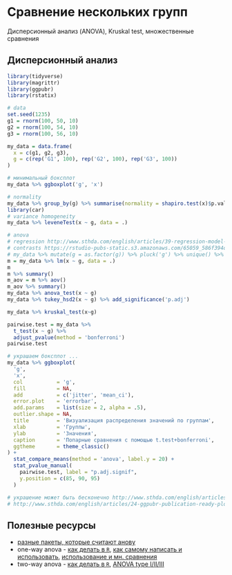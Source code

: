 # Сравнение нескольких групп

Дисперсионный анализ (ANOVA), Kruskal test, множественные сравнения

## Дисперсионный анализ

```r
library(tidyverse)
library(magrittr)
library(ggpubr)
library(rstatix)

# data
set.seed(1235)
g1 = rnorm(100, 50, 10)
g2 = rnorm(100, 54, 10)
g3 = rnorm(100, 56, 10)

my_data = data.frame(
  x = c(g1, g2, g3),
  g = c(rep('G1', 100), rep('G2', 100), rep('G3', 100))
)

# минимальный боксплот
my_data %>% ggboxplot('g', 'x')

# normality
my_data %>% group_by(g) %>% summarise(normality = shapiro.test(x)$p.value > 0.05)
library(car)
# variance homogeneity
my_data %>% leveneTest(x ~ g, data = .)

# anova
# regression http://www.sthda.com/english/articles/39-regression-model-diagnostics/161-linear-regression-assumptions-and-diagnostics-in-r-essentials/
# contrasts https://rstudio-pubs-static.s3.amazonaws.com/65059_586f394d8eb84f84b1baaf56ffb6b47f.html
# my_data %>% mutate(g = as.factor(g)) %>% pluck('g') %>% unique() %>% contr.treatment()
m = my_data %>% lm(x ~ g, data = .)
m
m %>% summary()
m_aov = m %>% aov()
m_aov %>% summary()
my_data %>% anova_test(x ~ g) 
my_data %>% tukey_hsd2(x ~ g) %>% add_significance('p.adj')

my_data %>% kruskal_test(x~g)

pairwise.test = my_data %>% 
  t_test(x ~ g) %>% 
  adjust_pvalue(method = 'bonferroni')
pairwise.test

# украшаем боксплот ...
my_data %>% ggboxplot(
  'g',
  'x',
  col           = 'g',
  fill          = NA,
  add           = c('jitter', 'mean_ci'),
  error.plot    = 'errorbar',
  add.params    = list(size = 2, alpha = .5), 
  outlier.shape = NA,
  title         = 'Визуализация распределения значений по группам',
  xlab          = 'Группы',
  ylab          = 'Значения',
  caption       = 'Попарные сравнения с помощью t.test+bonferroni',
  ggtheme       = theme_classic()
) + 
  stat_compare_means(method = 'anova', label.y = 20) +
  stat_pvalue_manual(
    pairwise.test, label = "p.adj.signif", 
    y.position = c(85, 90, 95)
  )

# украшение может быть бесконечно http://www.sthda.com/english/articles/24-ggpubr-publication-ready-plots/79-plot-meansmedians-and-error-bars/
# http://www.sthda.com/english/articles/24-ggpubr-publication-ready-plots/76-add-p-values-and-significance-levels-to-ggplots/
```

## Полезные ресурсы

* [разные пакеты, которые считают анову](https://www.r-statistics.com/2010/04/repeated-measures-anova-with-r-tutorials/)
* one-way anova - [как делать в `R`](http://www.sthda.com/english/wiki/one-way-anova-test-in-r), [как самому написать и использовать](https://habr.com/post/304528/), [использование и мн. сравнения](http://rcompanion.org/rcompanion/d_05.html)
* two-way anova - [как делать в `R`](http://www.sthda.com/english/wiki/two-way-anova-test-in-r), [ANOVA type I/II/III](http://md.psych.bio.uni-goettingen.de/mv/unit/lm_cat/lm_cat_unbal_ss_explained.html)

